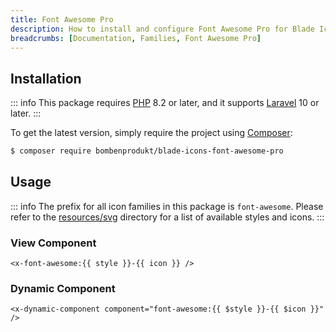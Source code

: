 ```yaml
---
title: Font Awesome Pro
description: How to install and configure Font Awesome Pro for Blade Icons.
breadcrumbs: [Documentation, Families, Font Awesome Pro]
---
```


## Installation

::: info
This package requires [PHP](https://www.php.net/) 8.2 or later, and it supports [Laravel](https://laravel.com/) 10 or later.
:::

To get the latest version, simply require the project using [Composer](https://getcomposer.org/):

```bash
$ composer require bombenprodukt/blade-icons-font-awesome-pro
```

## Usage

::: info
The prefix for all icon families in this package is `font-awesome`. Please refer to the [resources/svg](https://github.com/BombenProdukt/blade-icons-font-awesome-pro/tree/main/resources/svg) directory for a list of available styles and icons.
:::

### View Component

```blade
<x-font-awesome:{{ style }}-{{ icon }} />
```

### Dynamic Component

```blade
<x-dynamic-component component="font-awesome:{{ $style }}-{{ $icon }}" />
```
